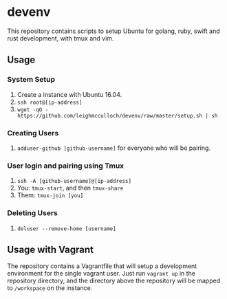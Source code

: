 # devenv

This repository contains scripts to setup Ubuntu for golang, ruby, swift and rust development, with tmux and vim.

## Usage

### System Setup

1. Create a instance with Ubuntu 16.04.
2. `ssh root@[ip-address]`
3. `wget -qO - https://github.com/leighmcculloch/devenv/raw/master/setup.sh | sh`

### Creating Users

1. `adduser-github [github-username]` for everyone who will be pairing.

### User login and pairing using Tmux

1. `ssh -A [github-username]@[ip-address]`
2. You: `tmux-start`, and then `tmux-share`
3. Them: `tmux-join [you]`

### Deleting Users

1. `deluser --remove-home [username]`

## Usage with Vagrant

The repository contains a Vagrantfile that will setup a development environment for the single vagrant user. Just run `vagrant up` in the repository directory, and the directory above the repository will be mapped to `/workspace` on the instance.
